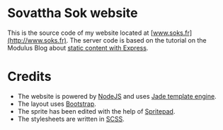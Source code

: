 # Sovattha Sok website

This is the source code of my website located at [www.soks.fr](http://www.soks.fr).
The server code is based on the tutorial on the Modulus Blog about [static content with Express](http://blog.modulus.io/nodejs-and-express-static-content).

# Credits

- The website is powered by [NodeJS](http://nodejs.org) and uses [Jade template engine](http://jade-lang.com).
- The layout uses [Bootstrap](http://twitter.github.io/bootstrap).
- The sprite has been edited with the help of [Spritepad](http://spritepad.wearekiss.com).
- The stylesheets are written in [SCSS](http://sass-lang.com).
